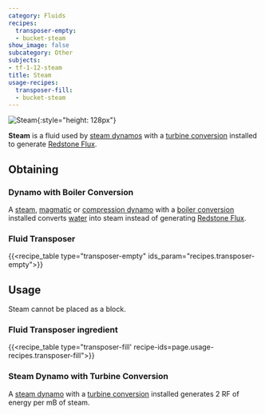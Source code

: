 ```yaml
---
category: Fluids
recipes:
  transposer-empty:
  - bucket-steam
show_image: false
subcategory: Other
subjects:
- tf-1-12-steam
title: Steam
usage-recipes:
  transposer-fill:
  - bucket-steam
---
```


![Steam](/images/docs/1.12/thermal-foundation/steam.gif){:style="height: 128px"}


**Steam** is a fluid used by [steam dynamos](../../thermal-expansion/steam-dynamo/) with a
[turbine conversion](../../thermal-expansion/augment-turbine-conversion/) installed to generate
[Redstone Flux](/docs/redstone-flux/).


Obtaining
---------

### Dynamo with Boiler Conversion
A [steam](../../thermal-expansion/steam-dynamo/), [magmatic](../../thermal-expansion/magmatic-dynamo/) or
[compression dynamo](../../thermal-expansion/compression-dynamo/) with a [boiler
conversion](../../thermal-expansion/augment-boiler-conversion/) installed converts
[water](https://minecraft.gamepedia.com/Water) into steam instead of generating
[Redstone Flux](/docs/redstone-flux/).

### Fluid Transposer
{{<recipe_table type="transposer-empty" ids_param="recipes.transposer-empty">}}


Usage
-----

Steam cannot be placed as a block.

### Fluid Transposer ingredient
{{<recipe_table type="transposer-fill' recipe-ids=page.usage-recipes.transposer-fill">}}

### Steam Dynamo with Turbine Conversion
A [steam dynamo](../../thermal-expansion/steam-dynamo/) with a [turbine
conversion](../../thermal-expansion/augment-turbine-conversion/) installed generates 2 RF of
energy per mB of steam.
